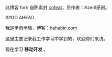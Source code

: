 此博客 fork 自陈素封 [cnfeat](cnfeat.com)，原作者：Azeril感谢。

##GO AHEAD

我是半雨半晴，博客：[hahabin.com](hahabin.com)

这里主要记录我工作学习中学到的，欢迎你们来访。

现在学习 **移动开发** 。

